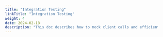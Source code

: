 ```yaml
---
title: "Integration Testing"
linkTitle: "Integration Testing"
weight: 4
date: 2024-02-18
description: "This doc describes how to mock client calls and efficient debug ideas."
---
```


